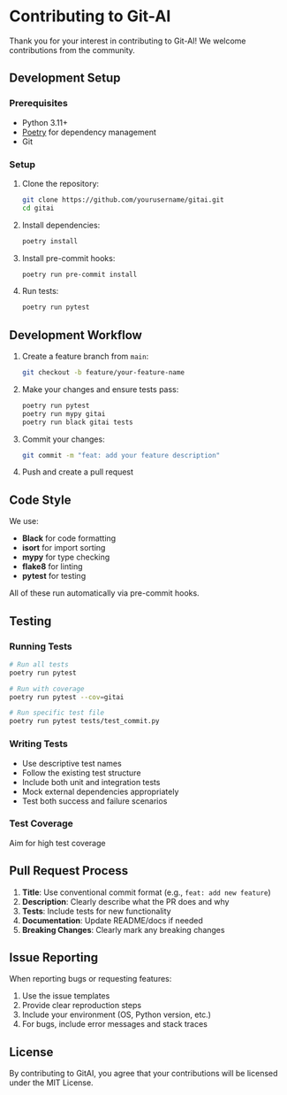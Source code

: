 # Contributing to Git-AI

Thank you for your interest in contributing to Git-AI! We welcome contributions from the community.

## Development Setup

### Prerequisites

- Python 3.11+
- [Poetry](https://python-poetry.org/) for dependency management
- Git

### Setup

1. Clone the repository:
   ```bash
   git clone https://github.com/yourusername/gitai.git
   cd gitai
   ```

2. Install dependencies:
   ```bash
   poetry install
   ```

3. Install pre-commit hooks:
   ```bash
   poetry run pre-commit install
   ```

4. Run tests:
   ```bash
   poetry run pytest
   ```

## Development Workflow

1. Create a feature branch from `main`:
   ```bash
   git checkout -b feature/your-feature-name
   ```

2. Make your changes and ensure tests pass:
   ```bash
   poetry run pytest
   poetry run mypy gitai
   poetry run black gitai tests
   ```

3. Commit your changes:
   ```bash
   git commit -m "feat: add your feature description"
   ```

4. Push and create a pull request

## Code Style

We use:
- **Black** for code formatting
- **isort** for import sorting
- **mypy** for type checking
- **flake8** for linting
- **pytest** for testing

All of these run automatically via pre-commit hooks.

## Testing

### Running Tests

```bash
# Run all tests
poetry run pytest

# Run with coverage
poetry run pytest --cov=gitai

# Run specific test file
poetry run pytest tests/test_commit.py
```

### Writing Tests

- Use descriptive test names
- Follow the existing test structure
- Include both unit and integration tests
- Mock external dependencies appropriately
- Test both success and failure scenarios

### Test Coverage

Aim for high test coverage

## Pull Request Process

1. **Title**: Use conventional commit format (e.g., `feat: add new feature`)
2. **Description**: Clearly describe what the PR does and why
3. **Tests**: Include tests for new functionality
4. **Documentation**: Update README/docs if needed
5. **Breaking Changes**: Clearly mark any breaking changes

## Issue Reporting

When reporting bugs or requesting features:

1. Use the issue templates
2. Provide clear reproduction steps
3. Include your environment (OS, Python version, etc.)
4. For bugs, include error messages and stack traces


## License

By contributing to GitAI, you agree that your contributions will be licensed under the MIT License.
